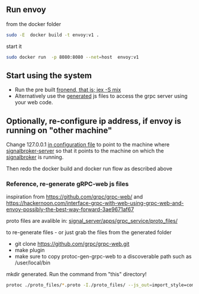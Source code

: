 ## Run envoy
from the docker folder
```bash
sudo -E  docker build -t envoy:v1 .
```
start it
```bash
sudo docker run  -p 8080:8080 --net=host  envoy:v1
```
## Start using the system

- Run the pre built [fronend, that is; iex -S mix](/README.md)
- Alternatively use the [generated](/configuration/grpc_web/generated) js files to access the grpc server using your web code.

## Optionally, re-configure ip address, if envoy is running on "other machine"
Change 127.0.0.1 [in configuration file](/configuration/grpc_web/docker/envoy.yaml) to point to the machine where [signalbroker-server](https://github.com/volvo-cars/signalbroker-server) so that it points to the machine on which the [signalbroker](https://github.com/volvo-cars/signalbroker-server) is running.

Then redo the docker build and docker run flow as described above

### Reference, re-generate gRPC-web js files

inspiration from
https://github.com/grpc/grpc-web/ and https://hackernoon.com/interface-grpc-with-web-using-grpc-web-and-envoy-possibly-the-best-way-forward-3ae9671af67


proto files are avalible in: [signal_server/apps/grpc_service/proto_files/](https://github.com/volvo-cars/signalbroker-server/tree/master/apps/grpc_service/proto_files)

to re-generate files - or just grab the files from the generated folder

- git clone https://github.com/grpc/grpc-web.git
- make plugin
- make sure to copy protoc-gen-grpc-web to a discoverable path such as /user/local/bin

mkdir generated. Run the command from "this" directory!

```bash
protoc ./proto_files/*.proto -I./proto_files/ --js_out=import_style=commonjs:generated --grpc-web_out=import_style=commonjs,mode=grpcwebtext:generated
```
